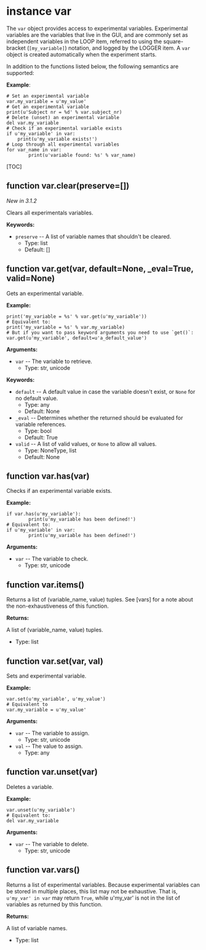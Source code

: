 <div class="ClassDoc YAMLDoc" id="var" markdown="1">

# instance __var__

The `var` object provides access to experimental variables.
Experimental variables are the variables that live in the GUI, and are
commonly set as independent variables in the LOOP item, referred
to using the square-bracket (`[my_variable]`) notation, and logged by
the LOGGER item. A `var` object is created automatically when the
experiment starts.

In addition to the functions listed below, the following semantics are
supported:

__Example__:

~~~ .python
# Set an experimental variable
var.my_variable = u'my_value'
# Get an experimental variable
print(u'Subject nr = %d' % var.subject_nr)
# Delete (unset) an experimental variable
del var.my_variable
# Check if an experimental variable exists
if u'my_variable' in var:
    print(u'my_variable exists!')
# Loop through all experimental variables
for var_name in var:
        print(u'variable found: %s' % var_name)
~~~

[TOC]

<div class="FunctionDoc YAMLDoc" id="var-clear" markdown="1">

## function __var\.clear__\(preserve=\[\]\)

*New in 3.1.2*

Clears all experimentals variables.

__Keywords:__

- `preserve` -- A list of variable names that shouldn't be cleared.
	- Type: list
	- Default: []

</div>

<div class="FunctionDoc YAMLDoc" id="var-get" markdown="1">

## function __var\.get__\(var, default=None, \_eval=True, valid=None\)

Gets an experimental variable.

__Example:__

~~~ .python
print('my_variable = %s' % var.get(u'my_variable'))
# Equivalent to:
print('my_variable = %s' % var.my_variable)
# But if you want to pass keyword arguments you need to use `get()`:
var.get(u'my_variable', default=u'a_default_value')
~~~

__Arguments:__

- `var` -- The variable to retrieve.
	- Type: str, unicode

__Keywords:__

- `default` -- A default value in case the variable doesn't exist, or `None` for no default value.
	- Type: any
	- Default: None
- `_eval` -- Determines whether the returned should be evaluated for variable references.
	- Type: bool
	- Default: True
- `valid` -- A list of valid values, or `None` to allow all values.
	- Type: NoneType, list
	- Default: None

</div>

<div class="FunctionDoc YAMLDoc" id="var-has" markdown="1">

## function __var\.has__\(var\)

Checks if an experimental variable exists.

__Example:__

~~~ .python
if var.has(u'my_variable'):
        print(u'my_variable has been defined!')
# Equivalent to:
if u'my_variable' in var:
        print(u'my_variable has been defined!')
~~~

__Arguments:__

- `var` -- The variable to check.
	- Type: str, unicode

</div>

<div class="FunctionDoc YAMLDoc" id="var-items" markdown="1">

## function __var\.items__\(\)

Returns a list of (variable_name, value) tuples. See [vars] for a note about the non-exhaustiveness of this function.

__Returns:__

A list of (variable_name, value) tuples.

- Type: list

</div>

<div class="FunctionDoc YAMLDoc" id="var-set" markdown="1">

## function __var\.set__\(var, val\)

Sets and experimental variable.

__Example:__

~~~ .python
var.set(u'my_variable', u'my_value')
# Equivalent to
var.my_variable = u'my_value'
~~~

__Arguments:__

- `var` -- The variable to assign.
	- Type: str, unicode
- `val` -- The value to assign.
	- Type: any

</div>

<div class="FunctionDoc YAMLDoc" id="var-unset" markdown="1">

## function __var\.unset__\(var\)

Deletes a variable.

__Example:__

~~~ .python
var.unset(u'my_variable')
# Equivalent to:
del var.my_variable
~~~

__Arguments:__

- `var` -- The variable to delete.
	- Type: str, unicode

</div>

<div class="FunctionDoc YAMLDoc" id="var-vars" markdown="1">

## function __var\.vars__\(\)

Returns a list of experimental variables. Because experimental variables can be stored in multiple places, this list may not be exhaustive. That is, `u'my_var' in var` may return `True`, while u'my_var' is not in the list of variables as returned by this function.

__Returns:__

A list of variable names.

- Type: list

</div>

</div>

